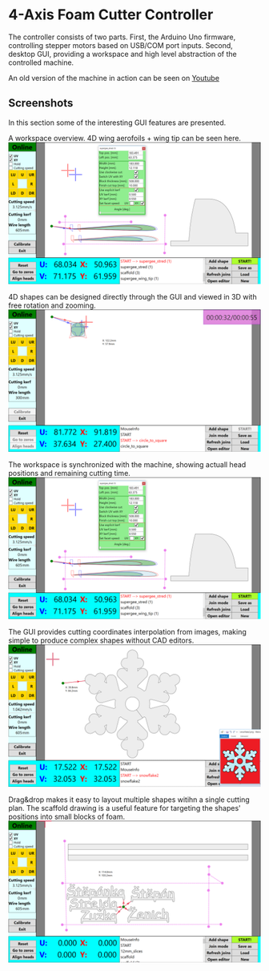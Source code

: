 # 4-Axis Foam Cutter Controller

The controller consists of two parts. 
First, the Arduino Uno firmware, controlling stepper motors based on USB/COM port inputs.
Second, desktop GUI, providing a workspace and high level abstraction of the controlled machine.

An old version of the machine in action can be seen on [Youtube](https://www.youtube.com/watch?v=3XLH2SpPt3U)

## Screenshots
In this section some of the interesting GUI features are presented.

A workspace overview. 4D wing aerofoils + wing tip can be seen here.
![Screenshot](/ControllerCNC/Screenshots/cnc_wing_workspace.png?raw=true "A workspace overview. 4D wing aerofoils + wing tip can be seen here.")

4D shapes can be designed directly through the GUI and viewed in 3D with free rotation and zooming.
![Screenshot](/ControllerCNC/Screenshots/complex_4d_shapes.png?raw=true "4D shapes can be designed directly through the GUI and viewed in 3D with free rotation and zooming.")

The workspace is synchronized with the machine, showing actuall head positions and remaining cutting time.
![Screenshot](/ControllerCNC/Screenshots/cnc_wing_workspace.png?raw=true "The workspace is synchronized with the machine, showing actuall head positions and remaining cutting time.")

The GUI provides cutting coordinates interpolation from images, making simple to produce complex shapes without CAD editors.
![Screenshot](/ControllerCNC/Screenshots/image_interpolation.png?raw=true "The GUI provides cutting coordinates interpolation from images, making simple to produce complex shapes without CAD editors.")

Drag&drop makes it easy to layout multiple shapes witihn a single cutting plan. The scaffold drawing is a useful feature for targeting the shapes' positions into small blocks of foam.
![Screenshot](/ControllerCNC/Screenshots/complex_workspace_layout.png?raw=true "Drag&drop makes it easy to layout multiple shapes witihn a single cutting plan. The scaffold drawing is a useful feature for targeting the shapes' positions into small blocks of foam.")